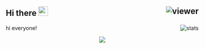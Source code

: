 ## Hi there <img src="https://media.giphy.com/media/hvRJCLFzcasrR4ia7z/giphy.gif" width="25px"> <img align="right" src="https://komarev.com/ghpvc/?username=langjun&style=flat&color=brightgreen" alt="viewer" />

<img align="right" src="https://github-readme-stats.vercel.app/api?username=langjun&show_icons=true&theme=radical&include_all_commits=true&count_private=true" alt="stats" />

hi everyone!

<p align="center">
  <a href="https://github.com/anuraghazra/github-readme-stats">
    <img src="https://github-readme-stats.vercel.app/api/top-langs/?username=langjun&layout=compact&theme=radical&card_width=800" />
  </a>
</p>
